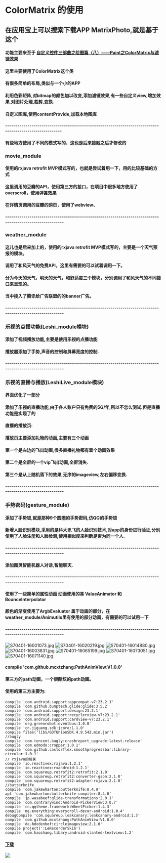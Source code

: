 #  ColorMatrix 的使用
##  在应用宝上可以搜索下载APP MatrixPhoto,就是基于这个 
####  功能主要来至于 [自定义控件三部曲之绘图篇（八）——Paint之ColorMatrix与滤镜效果](http://blog.csdn.net/harvic880925/article/details/51187277)
####  这里主要使用了ColorMatrix这个类
####  有很多简单的布局,类似与一个小的APP 
####  利用色彩矩阵,对bitmap的颜色加以改变,添加滤镜效果,有一些自定义view,增加效果,对图片处理,裁剪,变换.
####  自定义图库,使用contentProvide,加载本地图库
####  --------------------------------------------------------------------------------------------------------
#### 有些地方使用了不同的模式写的，这也是后来接触之后才修改的
###  movie_module
#### 使用的rxjava retrofit MVP模式写的，也就是尝试着用一下，用的比较基础的方式
#### 这里调用的豆瓣的API，使用第三方的接口，在项目中很多地方使用了overscroll，使用弹簧效果
#### 在详情页调用的豆瓣的网页，使用了webview、
####  ---------------------------------------------------------------------------------------------------------
###  weather_module
#### 这儿也是后来加上的，使用的rxjava retrofit MVP模式写的，主要是一个天气预报的模块。
#### 调用了和风天气的免费API，这里有需要的可以试着调用一下。
#### 分为今天的天气，明天的天气，和舒适度三个模块，分别调用了和风天气的不同接口来呈现的。
#### 当中接入了腾讯给广告联盟的的banner广告。
####  ---------------------------------------------------------------------------------------------------------
### 乐视的点播功能(Leshi_module模块)
#### 添加了视频播放功能,主要是使用乐视的点播功能
#### 播放器添加了手势,声音的控制和屏幕亮度的控制.
####  ---------------------------------------------------------------------------------------------------------
### 乐视的直播与播放(LeshiLive_module模块)
#### 界面优化了一部分
#### 添加了乐视的直播功能,由于各人账户只有免费的5G/年,所以不怎么测试.但是直播功能是实现了的
#### 直播的播放页:
#### 播放页主要添加礼物的动画,主要有三个动画
#### 第一个是左边的飞出动画,很多直播礼物都有着个动画效果
#### 第二个是全屏的一个vip飞出动画,全屏消失.
#### 第三个是从上随机落下的效果,无序的imageview,左右偏移变换.
####  ---------------------------------------------------------------------------------------------------------
### 手势密码(gesture_module)
#### 添加了手势锁,就是那种9个圆圈的手势密码,仿QQ的手势锁
#### 新增人脸识别模块,采用的是科大讯飞的人脸识别技术,对app的身份进行验证,分别使用了人脸注册和人脸检测,使用相似度来判断是否为同一个人.
####  ---------------------------------------------------------------------------------------------------------
#### 添加图灵智能机器人对话,智能聊天.
####  ---------------------------------------------------------------------------------------------------------
#### 使用了一些简单的属性动画   动画使用的类 ValueAnimator 和 BounceInterpolator
#### 颜色的渐变使用了ArgbEvaluator 属于动画的部分，在weather_module/Animutils里有使用的部分动画，有需要的可以试用一下
####  ---------------------------------------------------------------------------------------------------------
![S70401-16001073.jpg](http://upload-images.jianshu.io/upload_images/3001453-0f19ff4218784a44.jpg?imageMogr2/auto-orient/strip%7CimageView2/2/w/1240)
![S70401-16020219.jpg](http://upload-images.jianshu.io/upload_images/3001453-f966e3a6c737ff50.jpg?imageMogr2/auto-orient/strip%7CimageView2/2/w/1240)
![S70401-16014880.jpg](http://upload-images.jianshu.io/upload_images/3001453-cdcb4993d4790e40.jpg?imageMogr2/auto-orient/strip%7CimageView2/2/w/1240)
![S70401-16003831.jpg](http://upload-images.jianshu.io/upload_images/3001453-bc1361108afcd75a.jpg?imageMogr2/auto-orient/strip%7CimageView2/2/w/1240)
![S70401-16065199.jpg](http://upload-images.jianshu.io/upload_images/3001453-8915d1fae0bd7d7c.jpg?imageMogr2/auto-orient/strip%7CimageView2/2/w/1240)
![S70401-16073051.jpg](http://upload-images.jianshu.io/upload_images/3001453-34ab35af3d0a8b3b.jpg?imageMogr2/auto-orient/strip%7CimageView2/2/w/1240)
![S70401-16071140.jpg](http://upload-images.jianshu.io/upload_images/3001453-d7f4bf973110d5c6.jpg?imageMogr2/auto-orient/strip%7CimageView2/2/w/1240)
#### compile 'com.github.mcxtzhang:PathAnimView:V1.0.0'
#### 第三方的path动画，一个很酷炫的path动画。
####  使用的第三方主要为:
    compile 'com.android.support:appcompat-v7:23.2.1'
    compile 'com.github.bumptech.glide:glide:3.5.2'
    compile 'com.android.support:design:23.2.1'
    compile 'com.android.support:recyclerview-v7:23.2.1'
    compile 'com.android.support:cardview-v7:23.2.1'
    compile 'org.greenrobot:eventbus:3.0.0'
    compile 'cn.jiguang.sdk:jcore:1.1.0'
    compile files('libs/GDTUnionSDK.4.9.542.min.jar')
    //bugly
    compile 'com.tencent.bugly:crashreport_upgrade:latest.release'
    compile 'com.edmodo:cropper:1.0.1'
    compile 'com.github.castorflex.smoothprogressbar:library-circular:1.0.1'
    // rxjava的相关
    compile 'io.reactivex:rxjava:1.2.1'
    compile 'io.reactivex:rxandroid:1.2.1'
    compile 'com.squareup.retrofit2:retrofit:2.1.0'
    compile 'com.squareup.retrofit2:converter-gson:2.1.0'
    compile 'com.squareup.retrofit2:adapter-rxjava:2.1.0'
    //butterknife
    compile 'com.jakewharton:butterknife:8.4.0'
    apt 'com.jakewharton:butterknife-compiler:8.4.0'
    compile 'jp.wasabeef:glide-transformations:2.0.1'
    compile 'com.contrarywind:Android-PickerView:3.0.7'
    compile 'cn.qqtheme.framework:WheelPicker:1.4.3'
    compile 'me.everything:overscroll-decor-android:1.0.4'
    debugCompile 'com.squareup.leakcanary:leakcanary-android:1.5'
    compile 'com.github.mcxtzhang:PathAnimView:V1.0.0'
    compile 'de.hdodenhof:circleimageview:2.1.0'
    compile project(':LeRecorderSkin')
    compile 'com.haozhang.libary:android-slanted-textview:1.2'

#### [下载](http://app.qq.com/#id=detail&appid=1105962710)
![](http://upload-images.jianshu.io/upload_images/3001453-7fc76659461b6b8e.png)


